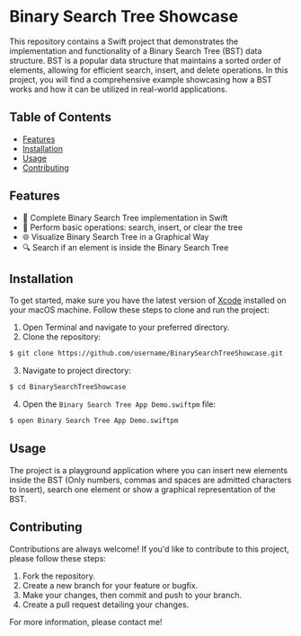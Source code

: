 # Binary Search Tree Showcase

This repository contains a Swift project that demonstrates the implementation and functionality of a Binary Search Tree (BST) data structure. BST is a popular data structure that maintains a sorted order of elements, allowing for efficient search, insert, and delete operations. In this project, you will find a comprehensive example showcasing how a BST works and how it can be utilized in real-world applications.

## Table of Contents

- [Features](#features)
- [Installation](#installation)
- [Usage](#usage)
- [Contributing](#contributing)

## Features

- 🌲 Complete Binary Search Tree implementation in Swift
- 🚀 Perform basic operations: search, insert, or clear the tree
- 🌐 Visualize Binary Search Tree in a Graphical Way
- 🔍 Search if an element is inside the Binary Search Tree

## Installation

To get started, make sure you have the latest version of [Xcode](https://developer.apple.com/xcode/) installed on your macOS machine. Follow these steps to clone and run the project:

1. Open Terminal and navigate to your preferred directory.
2. Clone the repository:

```bash
$ git clone https://github.com/username/BinarySearchTreeShowcase.git
```

3. Navigate to project directory:

```bash
$ cd BinarySearchTreeShowcase
```

4. Open the `Binary Search Tree App Demo.swiftpm` file:

```bash
$ open Binary Search Tree App Demo.swiftpm
```

## Usage

The project is a playground application where you can insert new elements inside the BST (Only numbers, commas and spaces are admitted characters to insert), search one element or show a graphical representation of the BST.

## Contributing

Contributions are always welcome! If you'd like to contribute to this project, please follow these steps:

1. Fork the repository.
1. Create a new branch for your feature or bugfix.
1. Make your changes, then commit and push to your branch.
1. Create a pull request detailing your changes.


For more information, please contact me!
